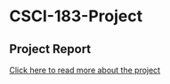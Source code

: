 # CSCI-183-Project

## Project Report
[Click here to read more about the project](https://drive.google.com/file/d/1XbnGVR8BAg7dFhreJKAl4cB-hanW_DNx/view?usp=sharing)
